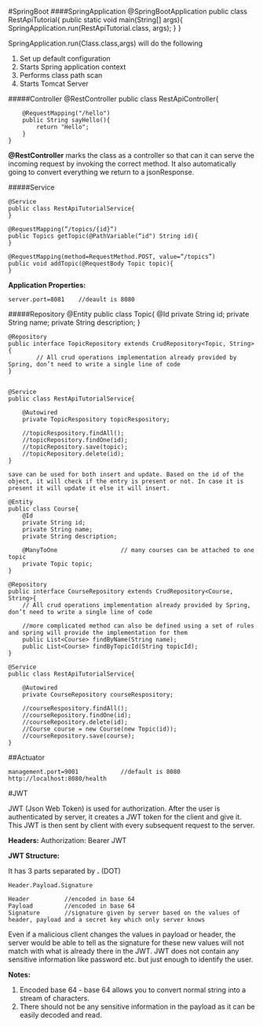 #SpringBoot
####SpringApplication
    @SpringBootApplication
    public class RestApiTutorial{
        public static void main(String[] args){
            SpringApplication.run(RestApiTutorial.class, args);
        }
    }
    
SpringApplication.run(Class.class,args) will do the following 
1. Set up default configuration
2. Starts Spring application context
3. Performs class path scan
4. Starts Tomcat Server
    
#####Controller
    @RestController
    public class RestApiController{
  
        @RequestMapping("/hello")
        public String sayHello(){
            return "Hello";
        }
    }
    
**@RestController** marks the class as a controller so that can it can serve the incoming request by invoking the correct method.
It also automatically going to convert everything we return to a jsonResponse.

#####Service

    @Service
    public class RestApiTutorialService{
    }

    @RequestMapping(“/topics/{id}“)
    public Topics getTopic(@PathVariable(“id") String id){
    }

    @RequestMapping(method=RequestMethod.POST, value=“/topics”)
    public void addTopic(@RequestBody Topic topic){
    }

**Application Properties:**

    server.port=8081 	//deault is 8080

#####Repository
    @Entity
    public class Topic{
    	@Id
    	private String id;
    	private String name;
    	private String description;
    }

    @Repository
    public interface TopicRepository extends CrudRepository<Topic, String>{
    		// All crud operations implementation already provided by Spring, don’t need to write a single line of code
    }


    @Service
    public class RestApiTutorialService{
    	
    	@Autowired
    	private TopicRespository topicRespository;
    
    	//topicRespository.findAll();
    	//topicRepository.findOne(id);
    	//topicRepository.save(topic);   		
    	//topicRepository.delete(id);
    }
    
    save can be used for both insert and update. Based on the id of the object, it will check if the entry is present or not. In case it is present it will update it else it will insert.

    @Entity
    public class Course{
    	@Id
    	private String id;
    	private String name;
    	private String description;
    
    	@ManyToOne  				// many courses can be attached to one topic
    	private Topic topic;
    }

    @Repository
    public interface CourseRepository extends CrudRepository<Course, String>{
    	// All crud operations implementation already provided by Spring, don’t need to write a single line of code
    
    	//more complicated method can also be defined using a set of rules and spring will provide the implementation for them
    	public List<Course> findByName(String name);
    	public List<Course> findByTopicId(String topicId);
    }

    @Service
    public class RestApiTutorialService{
    	
    	@Autowired
    	private CourseRepository courseRespository;
    
    	//courseRespository.findAll();
    	//courseRepository.findOne(id);
    	//courseRepository.delete(id);
    	//Course course = new Course(new Topic(id));
    	//courseRepository.save(course);   	
    }


##Actuator

    management.port=9001            //default is 8080
    http://localhost:8080/health



#JWT

JWT (Json Web Token) is used for authorization. After the user is authenticated by server, it creates a JWT token for the client and give it. This JWT is then sent by client with every subsequent request to the server.

**Headers:**
	Authorization: Bearer JWT


**JWT Structure:**

It has 3 parts separated by **.** (DOT)

    Header.Payload.Signature
    
    Header    		//encoded in base 64 
    Payload 		//encoded in base 64
    Signature		//signature given by server based on the values of header, payload and a secret key which only server knows	

Even if a malicious client changes the values in payload or header, the server would be able to tell as the signature for these new values will not match with what is already there in the JWT.
JWT does not contain any sensitive information like password etc. but just enough to identify the user.

**Notes:** 
1. Encoded base 64 - base 64 allows you to convert normal string into a stream of characters.
2. There should not be any sensitive information in the payload as it can be easily decoded and read.
